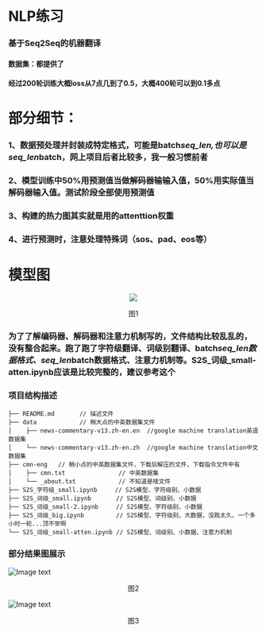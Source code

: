 # NLP练习
### 基于Seq2Seq的机器翻译

#### 数据集：都提供了
#### 经过200轮训练大概loss从7点几到了0.5，大概400轮可以到0.1多点
# 部分细节：
### 1、数据预处理并封装成特定格式，可能是batch*seq_len,也可以是seq_len*batch，网上项目后者比较多，我一般习惯前者
### 2、模型训练中50%用预测值当做解码器输输入值，50%用实际值当解码器输入值。测试阶段全部使用预测值
### 3、构建的热力图其实就是用的attenttion权重
### 4、进行预测时，注意处理特殊词（sos、pad、eos等）

# 模型图
<div align=center><img  src="https://github.com/renhongjie/NLP_process/blob/main/images/seq2seq.png"/></div>
<p align="center">图1</p>


### 为了了解编码器、解码器和注意力机制写的，文件结构比较乱乱的，没有整合起来。跑了跑了字符级翻译、词级别翻译、batch*seq_len数据格式、seq_len*batch数据格式、注意力机制等。S2S_词级_small-atten.ipynb应该是比较完整的，建议参考这个


### 项目结构描述
```
├── README.md       // 描述文件
├── data            // 稍大点的中英数据集文件 
│    ├── news-commentary-v13.zh-en.en  //google machine translation英语数据集 
│    └── news-commentary-v13.zh-en.zh  //google machine translation中文数据集 
├── cmn-eng   // 稍小点的中英数据集文件，下载后解压的文件，下载指令文件中有 
│    ├── cmn.txt               // 中英数据集
│    └── _about.txt            // 不知道是啥文件
├── S2S_字符级_small.ipynb     // S2S模型、字符级别、小数据
├── S2S_词级_small.ipynb       // S2S模型、词级别、小数据
├── S2S_词级_small-2.ipynb     // S2S模型、字符级别、小数据
├── S2S_词级_big.ipynb         // S2S模型、字符级别、大数据，没跑太久，一个多小时一轮...顶不举啊
└── S2S_词级_small-atten.ipynb // S2S模型、词级别、小数据、注意力机制
```

### 部分结果图展示
![Image text](https://github.com/renhongjie/NLP_process/blob/main/images/机器翻译结果1.png)

<p align="center">图2</p>

![Image text](https://github.com/renhongjie/NLP_process/blob/main/images/机器翻译结果2.png)

<p align="center">图3</p>

